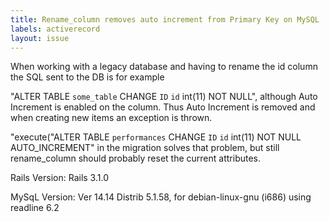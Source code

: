 ```yaml
---
title: Rename_column removes auto increment from Primary Key on MySQL
labels: activerecord
layout: issue
---
```


When working with a legacy database and having to rename the id column the SQL sent to the DB is for example 

"ALTER TABLE `some_table` CHANGE `ID` `id` int(11) NOT NULL", although Auto Increment is enabled on the column. Thus Auto Increment is removed and when creating new items an exception is thrown.

"execute("ALTER TABLE `performances` CHANGE `ID` `id` int(11) NOT NULL AUTO_INCREMENT" in the migration solves that problem, but still rename_column should probably reset the current attributes.

Rails Version:
Rails 3.1.0

MySqL Version:
Ver 14.14 Distrib 5.1.58, for debian-linux-gnu (i686) using readline 6.2

